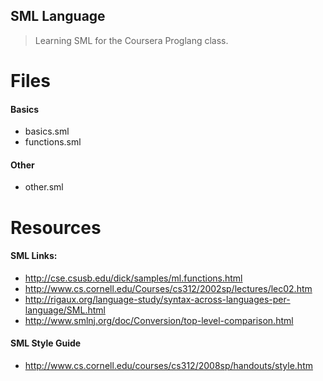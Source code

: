 SML Language
----------

> Learning SML for the Coursera Proglang class.

Files
==========

#### Basics
- basics.sml
- functions.sml

#### Other
- other.sml

Resources
=========

#### SML Links:
- http://cse.csusb.edu/dick/samples/ml.functions.html
- http://www.cs.cornell.edu/Courses/cs312/2002sp/lectures/lec02.htm
- http://rigaux.org/language-study/syntax-across-languages-per-language/SML.html
- http://www.smlnj.org/doc/Conversion/top-level-comparison.html

#### SML Style Guide
- http://www.cs.cornell.edu/courses/cs312/2008sp/handouts/style.htm

